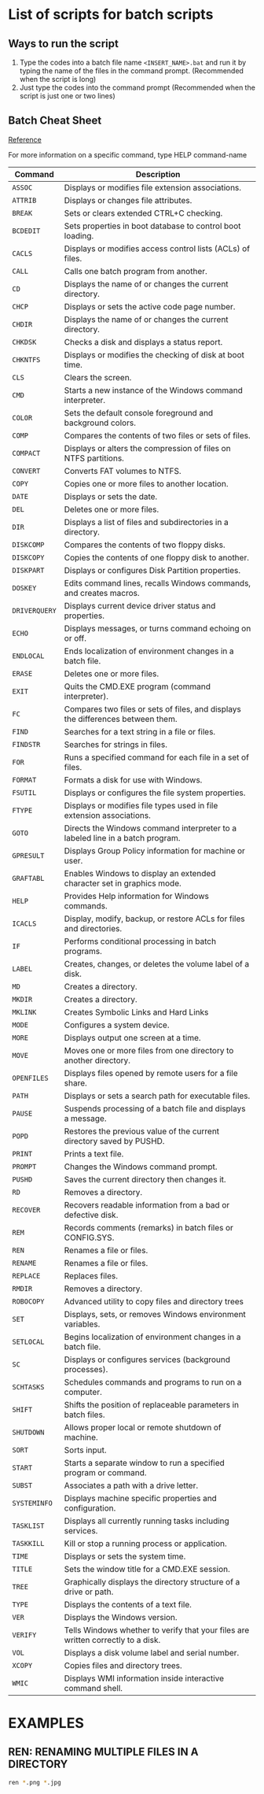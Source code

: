# List of scripts for batch scripts 

## Ways to run the script
1. Type the codes into a batch file name `<INSERT_NAME>.bat` and run it by typing the name of the files in the command prompt. (Recommended when the script is long)
2. Just type the codes into the command prompt (Recommended when the script is just one or two lines)

## Batch Cheat Sheet 
[Reference](https://gist.github.com/CoolOppo/de194e9a564abc841ddf)

For more information on a specific command, type HELP command-name

| Command       | Description                                                                      |
|---------------|----------------------------------------------------------------------------------|
| `ASSOC`       | Displays or modifies file extension associations.                                |
| `ATTRIB`      | Displays or changes file attributes.                                             |
| `BREAK`       | Sets or clears extended CTRL+C checking.                                         |
| `BCDEDIT`     | Sets properties in boot database to control boot loading.                        |
| `CACLS`       | Displays or modifies access control lists (ACLs) of files.                       |
| `CALL`        | Calls one batch program from another.                                            |
| `CD`          | Displays the name of or changes the current directory.                           |
| `CHCP`        | Displays or sets the active code page number.                                    |
| `CHDIR`       | Displays the name of or changes the current directory.                           |
| `CHKDSK`      | Checks a disk and displays a status report.                                      |
| `CHKNTFS`     | Displays or modifies the checking of disk at boot time.                          |
| `CLS`         | Clears the screen.                                                               |
| `CMD`         | Starts a new instance of the Windows command interpreter.                        |
| `COLOR`       | Sets the default console foreground and background colors.                       |
| `COMP`        | Compares the contents of two files or sets of files.                             |
| `COMPACT`     | Displays or alters the compression of files on NTFS partitions.                  |
| `CONVERT`     | Converts FAT volumes to NTFS.                                                    |
| `COPY`        | Copies one or more files to another location.                                    |
| `DATE`        | Displays or sets the date.                                                       |
| `DEL`         | Deletes one or more files.                                                       |
| `DIR`         | Displays a list of files and subdirectories in a directory.                      |
| `DISKCOMP`    | Compares the contents of two floppy disks.                                       |
| `DISKCOPY`    | Copies the contents of one floppy disk to another.                               |
| `DISKPART`    | Displays or configures Disk Partition properties.                                |
| `DOSKEY`      | Edits command lines, recalls Windows commands, and creates macros.               |
| `DRIVERQUERY` | Displays current device driver status and properties.                            |
| `ECHO`        | Displays messages, or turns command echoing on or off.                           |
| `ENDLOCAL`    | Ends localization of environment changes in a batch file.                        |
| `ERASE`       | Deletes one or more files.                                                       |
| `EXIT`        | Quits the CMD.EXE program (command interpreter).                                 |
| `FC`          | Compares two files or sets of files, and displays the differences between them.  |
| `FIND`        | Searches for a text string in a file or files.                                   |
| `FINDSTR`     | Searches for strings in files.                                                   |
| `FOR`         | Runs a specified command for each file in a set of files.                        |
| `FORMAT`      | Formats a disk for use with Windows.                                             |
| `FSUTIL`      | Displays or configures the file system properties.                               |
| `FTYPE`       | Displays or modifies file types used in file extension associations.             |
| `GOTO`        | Directs the Windows command interpreter to a labeled line in a batch program.    |
| `GPRESULT`    | Displays Group Policy information for machine or user.                           |
| `GRAFTABL`    | Enables Windows to display an extended character set in graphics mode.           |
| `HELP`        | Provides Help information for Windows commands.                                  |
| `ICACLS`      | Display, modify, backup, or restore ACLs for files and directories.              |
| `IF`          | Performs conditional processing in batch programs.                               |
| `LABEL`       | Creates, changes, or deletes the volume label of a disk.                         |
| `MD`          | Creates a directory.                                                             |
| `MKDIR`       | Creates a directory.                                                             |
| `MKLINK`      | Creates Symbolic Links and Hard Links                                            |
| `MODE`        | Configures a system device.                                                      |
| `MORE`        | Displays output one screen at a time.                                            |
| `MOVE`        | Moves one or more files from one directory to another directory.                 |
| `OPENFILES`   | Displays files opened by remote users for a file share.                          |
| `PATH`        | Displays or sets a search path for executable files.                             |
| `PAUSE`       | Suspends processing of a batch file and displays a message.                      |
| `POPD`        | Restores the previous value of the current directory saved by PUSHD.             |
| `PRINT`       | Prints a text file.                                                              |
| `PROMPT`      | Changes the Windows command prompt.                                              |
| `PUSHD`       | Saves the current directory then changes it.                                     |
| `RD`          | Removes a directory.                                                             |
| `RECOVER`     | Recovers readable information from a bad or defective disk.                      |
| `REM`         | Records comments (remarks) in batch files or CONFIG.SYS.                         |
| `REN`         | Renames a file or files.                                                         |
| `RENAME`      | Renames a file or files.                                                         |
| `REPLACE`     | Replaces files.                                                                  |
| `RMDIR`       | Removes a directory.                                                             |
| `ROBOCOPY`    | Advanced utility to copy files and directory trees                               |
| `SET`         | Displays, sets, or removes Windows environment variables.                        |
| `SETLOCAL`    | Begins localization of environment changes in a batch file.                      |
| `SC`          | Displays or configures services (background processes).                          |
| `SCHTASKS`    | Schedules commands and programs to run on a computer.                            |
| `SHIFT`       | Shifts the position of replaceable parameters in batch files.                    |
| `SHUTDOWN`    | Allows proper local or remote shutdown of machine.                               |
| `SORT`        | Sorts input.                                                                     |
| `START`       | Starts a separate window to run a specified program or command.                  |
| `SUBST`       | Associates a path with a drive letter.                                           |
| `SYSTEMINFO`  | Displays machine specific properties and configuration.                          |
| `TASKLIST`    | Displays all currently running tasks including services.                         |
| `TASKKILL`    | Kill or stop a running process or application.                                   |
| `TIME`        | Displays or sets the system time.                                                |
| `TITLE`       | Sets the window title for a CMD.EXE session.                                     |
| `TREE`        | Graphically displays the directory structure of a drive or path.                 |
| `TYPE`        | Displays the contents of a text file.                                            |
| `VER`         | Displays the Windows version.                                                    |
| `VERIFY`      | Tells Windows whether to verify that your files are written correctly to a disk. |
| `VOL`         | Displays a disk volume label and serial number.                                  |
| `XCOPY`       | Copies files and directory trees.                                                |
| `WMIC`        | Displays WMI information inside interactive command shell.                       |


# EXAMPLES
## REN: RENAMING MULTIPLE FILES IN A DIRECTORY
```bash
ren *.png *.jpg

```
